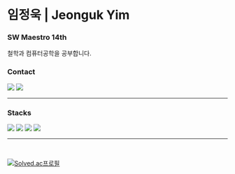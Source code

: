 # 임정욱 | Jeonguk Yim


### SW Maestro 14th


철학과 컴퓨터공학을 공부합니다.


<h3>Contact</h3>

<div>

<a href="https://www.linkedin.com/in/jeonguk-yim/"><img  src="https://img.shields.io/badge/LinkedIn-0A66C2?style=flat-square&logo=LinkedIn&logoColor=white"/></a>
<a href="mailto:yju0808@naver.com"><img  src="https://img.shields.io/badge/Email-EA4335?style=flat-square&logo=Gmail&logoColor=white"/></a>

</div>

<hr/>





<h3>Stacks</h3>

<div>

<img src="https://img.shields.io/badge/Spring Boot-6DB33F?style=flat-square&logo=Spring Boot&logoColor=white"/>
<img  src="https://img.shields.io/badge/MySQL-4479A1?style=flat-square&logo=MySQL&logoColor=white"/>
<img  src="https://img.shields.io/badge/Amazon AWS-232F3E?style=flat-square&logo=Amazon AWS&logoColor=white"/>
<img  src="https://img.shields.io/badge/React.js-61DAFB?style=flat-square&logo=React&logoColor=black"/>

</div>

<hr/>

<br>



[![Solved.ac프로필](http://mazassumnida.wtf/api/v2/generate_badge?boj=yju0808)](https://solved.ac/yju0808)